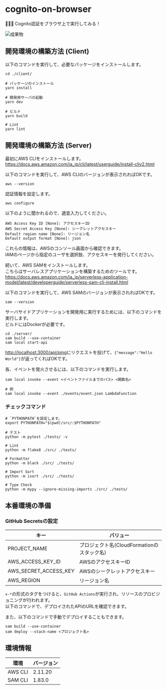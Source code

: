 # cognito-on-browser

🍼🍼🍼 Cognito認証をブラウザ上で実行してみる！  

![成果物](./docs/images/fruit.gif)  

## 開発環境の構築方法 (Client)

以下のコマンドを実行して、必要なパッケージをインストールします。  

```shell
cd ./client/

# パッケージのインストール
yarn install

# 開発用サーバの起動
yarn dev

# ビルド
yarn build

# Lint
yarn lint
```

## 開発環境の構築方法 (Server)

最初にAWS CLIをインストールします。  
<https://docs.aws.amazon.com/ja_jp/cli/latest/userguide/install-cliv2.html>  

以下のコマンドを実行して、AWS CLIのバージョンが表示されればOKです。  

```shell
aws --version
```

認証情報を設定します。  

```shell
aws configure
```

以下のように聞かれるので、適宜入力してください。

```shell
AWS Access Key ID [None]: アクセスキーID
AWS Secret Access Key [None]: シークレットアクセスキー
Default region name [None]: リージョン名
Default output format [None]: json
```

これらの情報は、AWSのコンソール画面から確認できます。  
IAMのページから指定のユーザを選択肢、アクセスキーを発行してください。  

続いて、AWS SAMをインストールします。  
こちらはサーバレスアプリケーションを構築するためのツールです。  
<https://docs.aws.amazon.com/ja_jp/serverless-application-model/latest/developerguide/serverless-sam-cli-install.html>  

以下のコマンドを実行して、AWS SAMのバージョンが表示されればOKです。  

```shell
sam --version
```

サーバサイドアプリケーションを開発用に実行するためには、以下のコマンドを実行します。  
ビルドにはDockerが必要です。  

```shell
cd ./server/
sam build --use-container
sam local start-api
```

<http://localhost:3000/api/ping>にリクエストを投げて、`{"message":"Hello World"}`が返ってくればOKです。  

各、イベントを発火させるには、以下のコマンドを実行します。  

```shell
sam local invoke --event <イベントファイルまでのパス> <関数名>

# 例
sam local invoke --event ./events/event.json LambdaFunction
```

### チェックコマンド

```shell
# `PYTHONPATH`を設定します。
export PYTHONPATH="$(pwd)/src/:$PYTHONPATH"

# テスト
python -m pytest ./tests/ -v

# Lint
python -m flake8 ./src/ ./tests/

# Formatter
python -m black ./src/ ./tests/

# Import Sort
python -m isort ./src/ ./tests/

# Type Check
python -m mypy --ignore-missing-imports ./src/ ./tests/
```

## 本番環境の準備

### GitHub Secretsの設定

| キー | バリュー |
| --- | --- |
| PROJECT_NAME | プロジェクト名(CloudFormationのスタック名) |
| AWS_ACCESS_KEY_ID | AWSのアクセスキーID |
| AWS_SECRET_ACCESS_KEY | AWSのシークレットアクセスキー |
| AWS_REGION | リージョン名 |

`v-*`の形式のタグをつけると、`GitHub Actions`が実行され、リソースのプロビジョニングが行われます。  
以下のコマンドで、デプロイされたAPIのURLを確認できます。  

また、以下のコマンドで手動でデプロイすることもできます。  

```shell
sam build --use-container
sam deploy --stack-name <プロジェクト名>
```

## 環境情報

| 環境 | バージョン |
| --- | --- |
| AWS CLI | 2.11.20 |
| SAM CLI | 1.83.0 |
